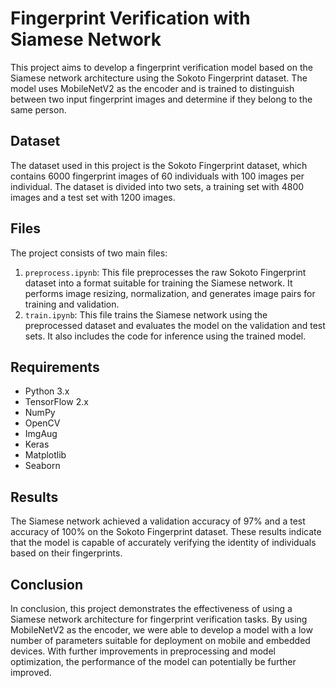 # Fingerprint Verification with Siamese Network

This project aims to develop a fingerprint verification model based on the Siamese network architecture using the Sokoto Fingerprint dataset. The model uses MobileNetV2 as the encoder and is trained to distinguish between two input fingerprint images and determine if they belong to the same person.

## Dataset
The dataset used in this project is the Sokoto Fingerprint dataset, which contains 6000 fingerprint images of 60 individuals with 100 images per individual. The dataset is divided into two sets, a training set with 4800 images and a test set with 1200 images.

## Files
The project consists of two main files:

1. `preprocess.ipynb`: This file preprocesses the raw Sokoto Fingerprint dataset into a format suitable for training the Siamese network. It performs image resizing, normalization, and generates image pairs for training and validation.
2. `train.ipynb`: This file trains the Siamese network using the preprocessed dataset and evaluates the model on the validation and test sets. It also includes the code for inference using the trained model.

## Requirements
- Python 3.x
- TensorFlow 2.x
- NumPy
- OpenCV
- ImgAug
- Keras
- Matplotlib
- Seaborn

## Results
The Siamese network achieved a validation accuracy of 97% and a test accuracy of 100% on the Sokoto Fingerprint dataset. These results indicate that the model is capable of accurately verifying the identity of individuals based on their fingerprints.

## Conclusion
In conclusion, this project demonstrates the effectiveness of using a Siamese network architecture for fingerprint verification tasks. By using MobileNetV2 as the encoder, we were able to develop a model with a low number of parameters suitable for deployment on mobile and embedded devices. With further improvements in preprocessing and model optimization, the performance of the model can potentially be further improved.
